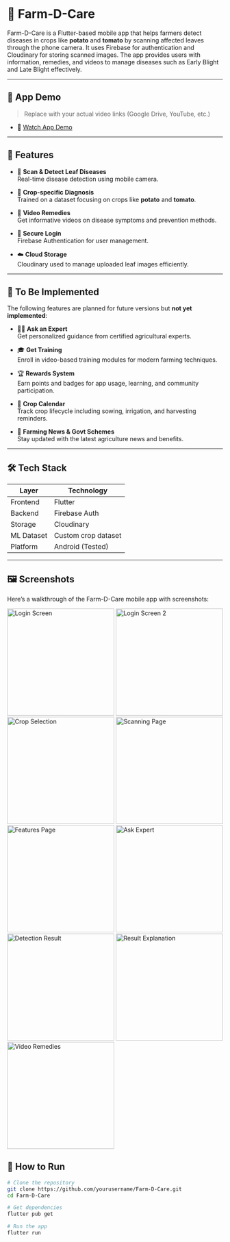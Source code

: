 # 🌾 Farm-D-Care

Farm-D-Care is a Flutter-based mobile app that helps farmers detect diseases in crops like **potato** and **tomato** by scanning affected leaves through the phone camera. It uses Firebase for authentication and Cloudinary for storing scanned images. The app provides users with information, remedies, and videos to manage diseases such as Early Blight and Late Blight effectively.

---

## 🎥 App Demo

> Replace with your actual video links (Google Drive, YouTube, etc.)

- 🔗 [Watch App Demo](https://your-video-link-here)

---

## 📱 Features

- 📸 **Scan & Detect Leaf Diseases**  
  Real-time disease detection using mobile camera.

- 🌿 **Crop-specific Diagnosis**  
  Trained on a dataset focusing on crops like **potato** and **tomato**.

- 🎥 **Video Remedies**  
  Get informative videos on disease symptoms and prevention methods.

- 🔐 **Secure Login**  
  Firebase Authentication for user management.

- ☁️ **Cloud Storage**  
  Cloudinary used to manage uploaded leaf images efficiently.

---

## 🚧 To Be Implemented

The following features are planned for future versions but **not yet implemented**:

- 🧑‍🌾 **Ask an Expert**  
  Get personalized guidance from certified agricultural experts.

- 🎓 **Get Training**  
  Enroll in video-based training modules for modern farming techniques.

- 🏆 **Rewards System**  
  Earn points and badges for app usage, learning, and community participation.

- 📅 **Crop Calendar**  
  Track crop lifecycle including sowing, irrigation, and harvesting reminders.

- 📰 **Farming News & Govt Schemes**  
  Stay updated with the latest agriculture news and benefits.

---

## 🛠️ Tech Stack

| Layer         | Technology       |
|---------------|------------------|
| Frontend      | Flutter           |
| Backend       | Firebase Auth     |
| Storage       | Cloudinary        |
| ML Dataset    | Custom crop dataset |
| Platform      | Android (Tested)  |

---

## 🖼️ Screenshots

Here’s a walkthrough of the Farm-D-Care mobile app with screenshots:

<p float="left">
  <img src="https://github.com/Niraj-Hitpump/Farm-D-Care-main/blob/main/assets/public/login.jpg?raw=true" alt="Login Screen" width="250"/>
  <img src="https://github.com/Niraj-Hitpump/Farm-D-Care-main/blob/main/assets/public/login1.jpg?raw=true" alt="Login Screen 2" width="250"/>
  <img src="https://github.com/Niraj-Hitpump/Farm-D-Care-main/blob/main/assets/public/selection.jpg?raw=true" alt="Crop Selection" width="250"/>
  <img src="https://github.com/Niraj-Hitpump/Farm-D-Care-main/blob/main/assets/public/scan.jpg?raw=true" alt="Scanning Page" width="250"/>
  <img src="https://github.com/Niraj-Hitpump/Farm-D-Care-main/blob/main/assets/public/features.jpg?raw=true" alt="Features Page" width="250"/>
  <img src="https://github.com/Niraj-Hitpump/Farm-D-Care-main/blob/main/assets/public/Expert.jpg?raw=true" alt="Ask Expert" width="250"/>
  <img src="https://github.com/Niraj-Hitpump/Farm-D-Care-main/blob/main/assets/public/Result.jpg?raw=true" alt="Detection Result" width="250"/>
  <img src="https://github.com/Niraj-Hitpump/Farm-D-Care-main/blob/main/assets/public/Result2.jpg?raw=true" alt="Result Explanation" width="250"/>
  <img src="https://github.com/Niraj-Hitpump/Farm-D-Care-main/blob/main/assets/public/videos.jpg?raw=true" alt="Video Remedies" width="250"/>
</p>


## 🚀 How to Run

```bash
# Clone the repository
git clone https://github.com/yourusername/Farm-D-Care.git
cd Farm-D-Care

# Get dependencies
flutter pub get

# Run the app
flutter run
